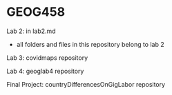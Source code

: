 # GEOG458

Lab 2: in lab2.md
* all folders and files in this repository belong to lab 2

Lab 3: covidmaps repository

Lab 4: geoglab4 repository

Final Project: countryDifferencesOnGigLabor repository

